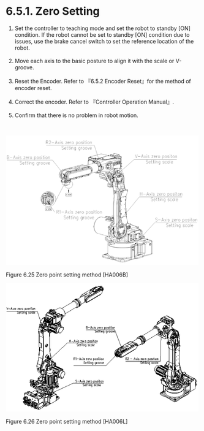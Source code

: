 ﻿# 6.5.1. Zero Setting

<ol style="list-style-type:decimal" start="1">
<li>
Set the controller to teaching mode and set the robot to standby [ON] condition.
If the robot cannot be set to standby [ON] condition due to issues, use the brake cancel switch to set the reference location of the robot.
    </li><br>
    <li>
Move each axis to the basic posture to align it with the scale or V-groove.
    </li><br>
    <li>
Reset the Encoder. Refer to 『6.5.2 Encoder Reset』for the method of encoder reset.
    </li><br>
    <li>
Correct the encoder. Refer to 『Controller Operation Manual』.
    </li><br>
    <li>
Confirm that there is no problem in robot motion.
</li>
</ol>
<br>

![](../../_assets/그림_6.25_원점설정방법_ha006b.png)

Figure 6.25 Zero point setting method [HA006B]

![](../../_assets/그림_6.26_원점설정방법_ha006l.png)

Figure 6.26 Zero point setting method [HA006L] 